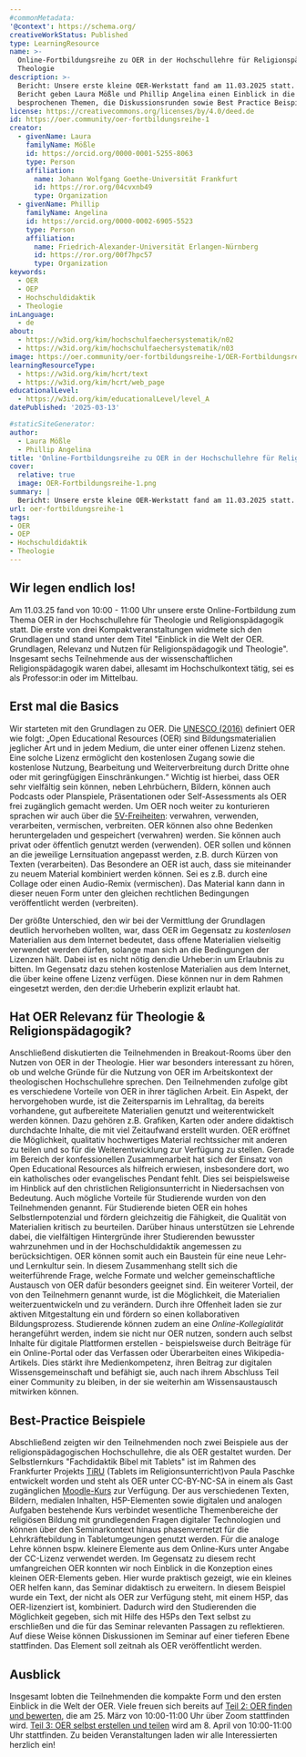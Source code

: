 ```yaml
---
#commonMetadata:
'@context': https://schema.org/
creativeWorkStatus: Published
type: LearningResource
name: >-
  Online-Fortbildungsreihe zu OER in der Hochschullehre für Religionspädagogik &
  Theologie
description: >-
  Bericht: Unsere erste kleine OER-Werkstatt fand am 11.03.2025 statt. In diesem
  Bericht geben Laura Mößle und Phillip Angelina einen Einblick in die
  besprochenen Themen, die Diskussionsrunden sowie Best Practice Beispiele. 
license: https://creativecommons.org/licenses/by/4.0/deed.de
id: https://oer.community/oer-fortbildungsreihe-1
creator:
  - givenName: Laura
    familyName: Mößle
    id: https://orcid.org/0000-0001-5255-8063
    type: Person
    affiliation:
      name: Johann Wolfgang Goethe-Universität Frankfurt
      id: https://ror.org/04cvxnb49
      type: Organization
  - givenName: Phillip
    familyName: Angelina
    id: https://orcid.org/0000-0002-6905-5523
    type: Person
    affiliation:
      name: Friedrich-Alexander-Universität Erlangen-Nürnberg
      id: https://ror.org/00f7hpc57
      type: Organization
keywords:
  - OER
  - OEP
  - Hochschuldidaktik
  - Theologie
inLanguage:
  - de
about:
  - https://w3id.org/kim/hochschulfaechersystematik/n02
  - https://w3id.org/kim/hochschulfaechersystematik/n03
image: https://oer.community/oer-fortbildungsreihe-1/OER-Fortbildungsreihe-1.png
learningResourceType:
  - https://w3id.org/kim/hcrt/text
  - https://w3id.org/kim/hcrt/web_page
educationalLevel:
  - https://w3id.org/kim/educationalLevel/level_A
datePublished: '2025-03-13'

#staticSiteGenerator:
author:
  - Laura Mößle
  - Phillip Angelina
title: 'Online-Fortbildungsreihe zu OER in der Hochschullehre für Religionspädagogik & Theologie'
cover:
  relative: true
  image: OER-Fortbildungsreihe-1.png
summary: |
  Bericht: Unsere erste kleine OER-Werkstatt fand am 11.03.2025 statt. In diesem Bericht geben Laura Mößle und Phillip Angelina einen Einblick in die besprochenen Themen, die Diskussionsrunden sowie Best Practice Beispiele. 
url: oer-fortbildungsreihe-1
tags:
- OER
- OEP
- Hochschuldidaktik
- Theologie
---
```

## Wir legen endlich los!
Am 11.03.25 fand von 10:00 - 11:00 Uhr unsere erste Online-Fortbildung zum Thema OER in der Hochschullehre für Theologie und Religionspädagogik statt. Die erste von drei Kompaktveranstaltungen widmete sich den Grundlagen und stand unter dem Titel "Einblick in die Welt der OER. Grundlagen, Relevanz und Nutzen für Religionspädagogik und Theologie".
Insgesamt sechs Teilnehmende aus der wissenschaftlichen Religionspädagogik waren dabei, allesamt im Hochschulkontext tätig, sei es als Professor:in oder im Mittelbau. 

## Erst mal die Basics
Wir starteten mit den Grundlagen zu OER. Die [UNESCO (2016)]((https://www.unesco.de/bildung/open-educational-resources)) definiert OER wie folgt: 
„Open Educational Resources (OER) sind Bildungsmaterialien jeglicher Art und in jedem Medium, die unter einer offenen Lizenz stehen. Eine solche Lizenz ermöglicht den kostenlosen Zugang sowie die kostenlose Nutzung, Bearbeitung und Weiterverbreitung durch Dritte ohne oder mit geringfügigen Einschränkungen.“ 
Wichtig ist hierbei, dass OER sehr vielfältig sein können, neben Lehrbüchern, Bildern, können auch Podcasts oder Planspiele, Präsentationen oder Self-Assessments als OER frei zugänglich gemacht werden. 
Um OER noch weiter zu konturieren sprachen wir auch über die [5V-Freiheiten](https://open-educational-resources.de/5rs-auf-deutsch/): verwahren, verwenden, verarbeiten, vermischen, verbreiten. OER können also ohne Bedenken heruntergeladen und gespeichert (verwahren) werden. Sie können auch privat oder öffentlich genutzt werden (verwenden). OER sollen und können an die jeweilige Lernsituation angepasst werden, z.B. durch Kürzen von Texten (verarbeiten). Das Besondere an OER ist auch, dass sie miteinander zu neuem Material kombiniert werden können. Sei es z.B. durch eine Collage oder einen Audio-Remix (vermischen). Das Material kann dann in dieser neuen Form unter den gleichen rechtlichen Bedingungen veröffentlicht werden (verbreiten).

Der größte Unterschied, den wir bei der Vermittlung der Grundlagen deutlich hervorheben wollten, war, dass OER im Gegensatz zu *kostenlosen* Materialien aus dem Internet bedeutet, dass offene Materialien vielseitig verwendet werden dürfen, solange man sich an die Bedingungen der Lizenzen hält. Dabei ist es nicht nötig den:die Urheber:in um Erlaubnis zu bitten. Im Gegensatz dazu stehen kostenlose Materialien aus dem Internet, die über keine offene Lizenz verfügen. Diese können nur in dem Rahmen eingesetzt werden, den der:die Urheberin explizit erlaubt hat. 

## Hat OER Relevanz für Theologie & Religionspädagogik?
Anschließend diskutierten die Teilnehmenden in Breakout-Rooms über den Nutzen von OER in der Theologie. Hier war besonders interessant zu hören, ob und welche Gründe für die Nutzung von OER im Arbeitskontext der theologischen Hochschullehre sprechen.
Den Teilnehmenden zufolge gibt es verschiedene Vorteile von OER in ihrer täglichen Arbeit. Ein Aspekt, der hervorgehoben wurde, ist die Zeitersparnis im Lehralltag, da bereits vorhandene, gut aufbereitete Materialien genutzt und weiterentwickelt werden können. Dazu gehören z.B. Grafiken, Karten oder andere didaktisch durchdachte Inhalte, die mit viel Zeitaufwand erstellt wurden. OER eröffnet die Möglichkeit, qualitativ hochwertiges Material rechtssicher mit anderen zu teilen und so für die Weiterentwicklung zur Verfügung zu stellen. Gerade im Bereich der konfessionellen Zusammenarbeit hat sich der Einsatz von Open Educational Resources als hilfreich erwiesen, insbesondere dort, wo ein katholisches oder evangelisches Pendant fehlt. Dies sei beispielsweise im Hinblick auf den christlichen Religionsunterricht in Niedersachsen von Bedeutung.
Auch mögliche Vorteile für Studierende wurden von den Teilnehmenden genannt. Für Studierende bieten OER ein hohes Selbstlernpotenzial und fördern gleichzeitig die Fähigkeit, die Qualität von Materialien kritisch zu beurteilen. Darüber hinaus unterstützen sie Lehrende dabei, die vielfältigen Hintergründe ihrer Studierenden bewusster wahrzunehmen und in der Hochschuldidaktik angemessen zu berücksichtigen. OER können somit auch ein Baustein für eine neue Lehr- und Lernkultur sein. In diesem Zusammenhang stellt sich die weiterführende Frage, welche Formate und welcher gemeinschaftliche Austausch von OER dafür besonders geeignet sind.
Ein weiterer Vorteil, der von den Teilnehmern genannt wurde, ist die Möglichkeit, die Materialien weiterzuentwickeln und zu verändern. Durch ihre Offenheit laden sie zur aktiven Mitgestaltung ein und fördern so einen kollaborativen Bildungsprozess. Studierende können zudem an eine *Online-Kollegialität* herangeführt werden, indem sie nicht nur OER nutzen, sondern auch selbst Inhalte für digitale Plattformen erstellen - beispielsweise durch Beiträge für ein Online-Portal oder das Verfassen oder Überarbeiten eines Wikipedia-Artikels. Dies stärkt ihre Medienkompetenz, ihren Beitrag zur digitalen Wissensgemeinschaft und befähigt sie, auch nach ihrem Abschluss Teil einer Community zu bleiben, in der sie weiterhin am Wissensaustausch mitwirken können.  

## Best-Practice Beispiele
Abschließend zeigten wir den Teilnehmenden noch zwei Beispiele aus der religionspädagogischen Hochschullehre, die als OER gestaltet wurden. 
Der Selbstlernkurs "Fachdidaktik Bibel mit Tablets" ist im Rahmen des Frankfurter Projekts [TiRU](https://www.uni-frankfurt.de/133803251/Forschungsprojekte_Religionspädagogik#a_0d817d3d-60a14121) (Tablets im Religionsunterricht)von Paula Paschke entwickelt worden und steht als OER unter CC-BY-NC-SA in einem als Gast zugänglichen [Moodle-Kurs](https://moodle-connect.s.studiumdigitale.uni-frankfurt.de/moodle/course/view.php?id=39) zur Verfügung. Der aus verschiedenen Texten, Bildern, medialen Inhalten, H5P-Elementen sowie digitalen und analogen Aufgaben bestehende Kurs verbindet wesentliche Themenbereiche der religiösen Bildung mit grundlegenden Fragen digitaler Technologien und können über den Seminarkontext hinaus phasenvernetzt für die Lehrkräftebildung in Tabletumgeungen genutzt werden. Für die analoge Lehre können bspw. kleinere Elemente aus dem Online-Kurs unter Angabe der CC-Lizenz verwendet werden. 
Im Gegensatz zu diesem recht umfangreichen OER konnten wir noch Einblick in die Konzeption eines kleinen OER-Elements geben. Hier wurde praktisch gezeigt, wie ein kleines OER helfen kann, das Seminar didaktisch zu erweitern. In diesem Beispiel wurde ein Text, der nicht als OER zur Verfügung steht, mit einem H5P, das OER-lizenziert ist, kombiniert. Dadurch wird den Studierenden die Möglichkeit gegeben, sich mit Hilfe des H5Ps den Text selbst zu erschließen und die für das Seminar relevanten Passagen zu reflektieren. Auf diese Weise können Diskussionen im Seminar auf einer tieferen Ebene stattfinden. Das Element soll zeitnah als OER veröffentlicht werden. 

## Ausblick
Insgesamt lobten die Teilnehmenden die kompakte Form und den ersten Einblick in die Welt der OER.  Viele freuen sich bereits auf [Teil 2: OER finden und bewerten](https://relilab.org/oer-werkstatt-fuer-hochschulen-oer-finden-und-bewerten/), die am 25. März von 10:00-11:00 Uhr über Zoom stattfinden wird. 
[Teil 3: OER selbst erstellen und teilen](https://relilab.org/oer-werkstatt-fuer-hochschulen-oer-selbst-erstellen-und-teilen/) wird am 8. April von 10:00-11:00 Uhr stattfinden. Zu beiden Veranstaltungen laden wir alle Interessierten herzlich ein!